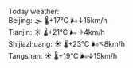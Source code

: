 Today weather:  
Beijing: 🌫  🌡️+17°C 🌬️↓15km/h  
Tianjin: ☀️   🌡️+21°C 🌬️→4km/h  
Shijiazhuang: ☀️   🌡️+23°C 🌬️↖8km/h  
Tangshan: ☀️   🌡️+19°C 🌬️↓15km/h  

